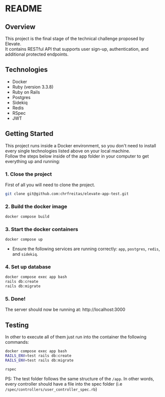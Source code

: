 # README

## Overview

This project is the final stage of the technical challenge proposed by Elevate.  
It contains RESTful API that supports user sign-up, authentication, and additional protected endpoints.  


## Technologies
- Docker
- Ruby (version 3.3.8)
- Ruby on Rails
- Postgres
- Sidekiq
- Redis
- RSpec
- JWT

## Getting Started

This project runs inside a Docker environment, so you don't need to install every single technologies listed above on your local machine.  
Follow the steps below inside of the app folder in your computer to get everything up and running:


### 1. Close the project
First of all you will need to clone the project.

```bash
git clone git@github.com:chrfreitas/elevate-app-test.git
```

### 2. Build the docker image

```bash
docker compose build
```

### 3. Start the docker containers

```bash
docker compose up
```
* Ensure the following services are running correctly: `app`, `postgres`, `redis`, and `sidekiq`.

### 4. Set up database

```bash
docker compose exec app bash
rails db:create
rails db:migrate
```

### 5. Done!
The server should now be running at: http://localhost:3000


## Testing
In other to execute all of them just run into the container the following commands:


```bash
docker compose exec app bash
RAILS_ENV=test rails db:create
RAILS_ENV=test rails db:migrate

rspec
```

PS: The test folder follows the same structure of the `/app`. In other words, every controller should have a file into the spec folder (i.e `/spec/controllers/user_controller_spec.rb`)

